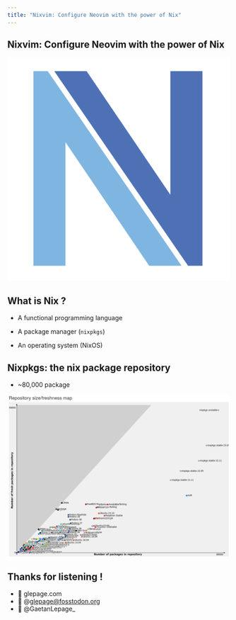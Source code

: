 ```yaml
---
title: "Nixvim: Configure Neovim with the power of Nix"
---
```


Nixvim: Configure Neovim with the power of Nix
---

![](nixvim_logo.png)

<!-- end_slide -->
What is Nix ?
---

- A functional programming language
<!-- pause -->
- A package manager (`nixpkgs`)
<!-- pause -->
- An operating system (NixOS)

<!-- end_slide -->
Nixpkgs: the nix package repository
---

- ~80,000 package

![](repology.png)


<!-- end_slide -->


<!-- end_slide -->
Thanks for listening !
---

* 󰖟 glepage.com
* 󰫑 @glepage@fosstodon.org
*  @GaetanLepage_

